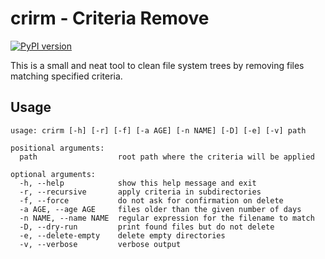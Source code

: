 # crirm - Criteria Remove
[![PyPI version](https://badge.fury.io/py/crirm.svg)](https://badge.fury.io/py/crirm)

This is a small and neat tool to clean file system trees by removing files
matching specified criteria.

## Usage
```
usage: crirm [-h] [-r] [-f] [-a AGE] [-n NAME] [-D] [-e] [-v] path

positional arguments:
  path                  root path where the criteria will be applied

optional arguments:
  -h, --help            show this help message and exit
  -r, --recursive       apply criteria in subdirectories
  -f, --force           do not ask for confirmation on delete
  -a AGE, --age AGE     files older than the given number of days
  -n NAME, --name NAME  regular expression for the filename to match
  -D, --dry-run         print found files but do not delete
  -e, --delete-empty    delete empty directories
  -v, --verbose         verbose output
 ```

